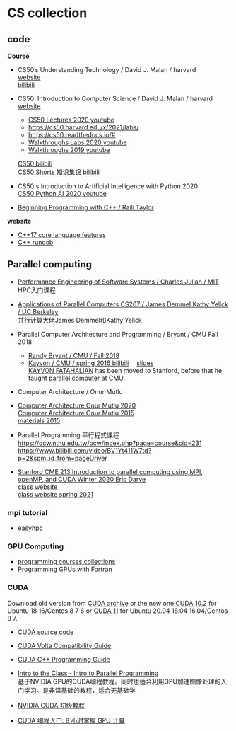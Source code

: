 # CS collection



## code

**Course**

- CS50’s Understanding Technology / David J. Malan / harvard  
  [website](https://cs50.harvard.edu/technology/2017/)  
  [bilibili](https://www.bilibili.com/video/av89360931/)  

- CS50: Introduction to Computer Science / David J. Malan / harvard  
  [website](https://cs50.harvard.edu/x/2021/)  
    - [CS50 Lectures 2020 youtube](https://www.youtube.com/playlist?list=PLhQjrBD2T382_R182iC2gNZI9HzWFMC_8)
    - https://cs50.harvard.edu/x/2021/labs/  
    - https://cs50.readthedocs.io/#  
    - [Walkthroughs Labs 2020 youtube](https://www.youtube.com/playlist?list=PLhQjrBD2T381esVAkHfAGPA5JpK6_sELg)  
    - [Walkthroughs 2019 youtube](https://www.youtube.com/playlist?list=PLhQjrBD2T381AUFv2ZbwN9wM0pkNy-uHa)  

  [CS50 bilibili](https://www.bilibili.com/video/BV1DA411Y7jk)  
  [CS50 Shorts 知识集锦 bilibili](https://www.bilibili.com/video/BV1rz4y1Z7XT)  

- CS50's Introduction to Artificial Intelligence with Python 2020  
  [CS50 Python AI 2020 youtube](https://www.youtube.com/playlist?list=PLhQjrBD2T382Nz7z1AEXmioc27axa19Kv)  
  

- [Beginning Programming with C++ / Raili Taylor](https://www.youtube.com/playlist?list=PLBUHO4VNB5hCHX0v99ZR_wf-Y-P9y7_kg)




**website**

- [C++17 core language features](https://en.cppreference.com/w/cpp/17)  
- [C++ runoob](https://www.runoob.com/cplusplus/cpp-tutorial.html)  





## Parallel computing

- [Performance Engineering of Software Systems / Charles Julian / MIT](https://ocw.mit.edu/courses/electrical-engineering-and-computer-science/6-172-performance-engineering-of-software-systems-fall-2018/index.htm)  
  HPC入门课程

- [Applications of Parallel Computers CS267 / James Demmel Kathy Yelick / UC Berkeley](https://sites.google.com/lbl.gov/cs267-spr2021)  
  并行计算大佬James Demmel和Kathy Yelick

- Parallel Computer Architecture and Programming / Bryant / CMU Fall 2018  
  - [Randy Bryant / CMU / Fall 2018](http://www.cs.cmu.edu/afs/cs/academic/class/15418-f18/www/schedule.html)  
  - [Kayvon / CMU / spring 2016 bilibili](https://www.bilibili.com/video/BV16k4y1z7z9/)&emsp;
    [slides](http://15418.courses.cs.cmu.edu/spring2017/home)  
    [KAYVON FATAHALIAN](http://graphics.stanford.edu/~kayvonf/) has been moved to Stanford, before that he taught parallel computer at CMU.

- Computer Architecture / Onur Mutlu  
- [Computer Architecture Onur Mutlu 2020](https://www.youtube.com/playlist?list=PL5Q2soXY2Zi9xidyIgBxUz7xRPS-wisBN)  
  [Computer Architecture Onur Mutlu 2015](https://www.youtube.com/playlist?list=PL5PHm2jkkXmi5CxxI7b3JCL1TWybTDtKq)  
  [materials 2015](https://course.ece.cmu.edu/~ece447/s15/doku.php?id=schedule)  

- Parallel Programming 平行程式课程  
  https://ocw.nthu.edu.tw/ocw/index.php?page=course&cid=231  
  https://www.bilibili.com/video/BV1Yt411W7td?p=2&spm_id_from=pageDriver  




- [Stanford CME 213 Introduction to parallel computing using MPI, openMP, and CUDA Winter 2020 Eric Darve](https://www.youtube.com/playlist?list=PLAtMgFDMfGy2mysjPHN_d1cf9sR1muRkq)  
  [class website](https://ericdarve.github.io/)  
  [class website spring 2021](https://ericdarve.github.io/cme213-spring-2021/)  


### mpi tutorial
- [easyhpc](https://easyhpc.net/)


### GPU Computing
- [programming courses collections](https://www.bu.edu/pasi/materials/)
- [Programming GPUs with Fortran](https://www.youtube.com/watch?v=COjvWNpxnxc&feature=emb_logo)


### CUDA
Download old version from [CUDA archive](https://developer.nvidia.com/cuda-toolkit-archive) or the new one [CUDA 10.2](https://developer.nvidia.com/cuda-10.2-download-archive?target_os=Linux&target_arch=x86_64&target_distro=CentOS&target_version=6) for Ubuntu 18 16/Centos 8 7 6 or [CUDA 11](https://developer.nvidia.com/cuda-downloads?target_os=Linux&target_arch=x86_64&target_distro=Ubuntu&target_version=1604&target_type=runfilelocal) for Ubuntu 20.04 18.04 16.04/Centos 8 7.

- [CUDA source code](https://developer.download.nvidia.com/compute/cuda/opensource/)
- [CUDA Volta Compatibility Guide](https://docs.nvidia.com/cuda/)  
- [CUDA C++ Programming Guide](https://docs.nvidia.com/cuda/cuda-c-programming-guide/index.html)




- [Intro to the Class - Intro to Parallel Programming](https://www.youtube.com/playlist?list=PLAwxTw4SYaPnFKojVQrmyOGFCqHTxfdv2)  
  基于NVIDIA GPU的CUDA编程教程。同时也适合利用GPU加速图像处理的入门学习。是非常基础的教程，适合无基础学

- [NVIDIA CUDA 初级教程](https://www.bilibili.com/video/BV1GT4y1u77f/)

- [CUDA 编程入门: 8 小时掌握 GPU 计算](https://www.bilibili.com/video/BV1vJ411D73S)  
